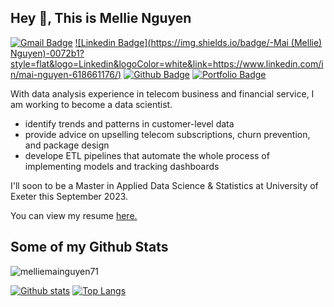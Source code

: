 ## Hey 👋, This is Mellie Nguyen
[![Gmail Badge](https://img.shields.io/badge/-mellie.nguyen.71@gmail.com-c14438?style=flat&logo=Gmail&logoColor=white&link=mailto:mellie.nguyen.71@gmail.com)](mailto:mellie.nguyen.71@gmail.com) 
[![Linkedin Badge](https://img.shields.io/badge/-Mai (Mellie) Nguyen)-0072b1?style=flat&logo=Linkedin&logoColor=white&link=https://www.linkedin.com/in/mai-nguyen-618661176/)](https://www.linkedin.com/in/mai-nguyen-618661176/) 
[![Github Badge](https://img.shields.io/badge/-abc-grey?style=flat&logo=github&logoColor=white&link=https://github.com/abc/)](https://www.github.com/melliemainguyen71/) 
[![Portfolio Badge](https://img.shields.io/badge/portfolio-web-blue?style=flat&link=mellie/)](mellie/) <p align='left'>
  
With data analysis experience in telecom business and financial service, I am working to become a data scientist.

- identify trends and patterns in customer-level data
- provide advice on upselling telecom subscriptions, churn prevention, and package design
- develope ETL pipelines that automate the whole process of implementing models and tracking dashboards

I'll soon to be a Master in Applied Data Science & Statistics at University of Exeter this September 2023.</p><p align='left'> You can view my resume <a href='abc ' target=_blank><u>here</u>.</a></p>

## Some of my Github Stats
<p align=left> <img src=https://komarev.com/ghpvc/?username=melliemainguyen71 alt=melliemainguyen71 /> </p>

[![Github stats](https://github-readme-stats.vercel.app/api?username=melliemainguyen71&show_icons=true&include_all_commits=true)](https://github.com/melliemainguyen71/github-readme-stats)
[![Top Langs](https://github-readme-stats.vercel.app/api/top-langs/?username=melliemainguyen71&layout=compact)](https://github.com/melliemainguyen71/github-readme-stats)

